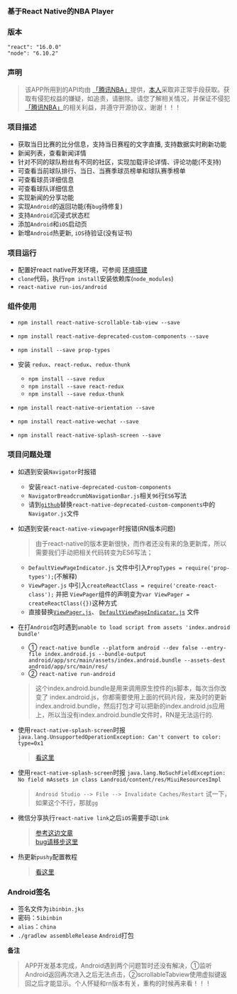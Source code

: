 ### 基于React Native的NBA Player

### 版本
`"react": "16.0.0"`  
`"node": "6.10.2"`

### 声明
> 该APP所用到的API均由 [「腾讯NBA」](http://sports.qq.com/nba/)提供，[本人](https://github.com/5ibinbin)采取非正常手段获取。获取有侵犯权益的嫌疑，如追责，请删除。请您了解相关情况，并保证不侵犯[「腾讯NBA」](http://sports.qq.com/nba/)的相关利益，并遵守开源协议，谢谢！！！

### 项目描述

- 获取当日比赛的比分信息，支持当日赛程的文字直播, 支持数据实时刷新功能
- 新闻列表，查看新闻详情
- 针对不同的球队粉丝有不同的社区，实现加载评论详情、评论功能(不支持)
- 可查看当前球队排行、当日、当赛季球员榜单和球队赛季榜单
- 可查看球员详细信息
- 可查看球队详细信息
- 实现新闻的分享功能
- 实现`Android`的返回功能(有`bug`待修复)
- 支持`Android`沉浸式状态栏
- 添加`Android`和`iOS`启动页
- 新增`Android`热更新, `iOS`待验证(没有证书)

### 项目运行

- 配置好react native开发环境，可参阅 [环境搭建](http://reactnative.cn/docs/0.51/getting-started.html)
- `clone`代码，执行`npm install`安装依赖库(`node_modules`)
- `react-native run-ios/android`

### 组件使用
- `npm install react-native-scrollable-tab-view --save`
- `npm install react-native-deprecated-custom-components --save`
- `npm install --save prop-types`
- 安装 `redux`、`react-redux`、`redux-thunk  `
	- `npm install --save redux`
	- `npm install --save react-redux`
	- `npm install --save redux-thunk`
		
- `npm install react-native-orientation --save`
- `npm install react-native-wechat --save`
- `npm install react-native-splash-screen --save`

### 项目问题处理
- 如遇到安装`Navigator`时报错
	- 安装`react-native-deprecated-custom-components`
	- `NavigatorBreadcrumbNavigationBar.js`相关`96`行`ES6`写法
	- 请到[`github`](https://github.com/facebookarchive/react-native-custom-components/blob/master/src/Navigator.js)替换`react-native-deprecated-custom-components`中的`Navigator.js`文件
-  如遇到安装`react-native-viewpager`时报错(RN版本问题)
	
	> 由于react-native的版本更新很快，而作者还没有来的急更新库，所以需要我们手动把相关代码转变为ES6写法；
	- `DefaultViewPageIndicator.js` 文件中引入`PropTypes = require('prop-types');`(不解释)
	- `ViewPager.js` 中引入`createReactClass = require('create-react-class');` 并把 `ViewPager`组件的声明变为`var ViewPager = createReactClass({})`这种方式
	- 直接替换[`ViewPager.js`](https://github.com/5ibinbin/react-native-nba/blob/master/output/ViewPager.js)、 [`DefaultViewPageIndicator.js`](https://github.com/5ibinbin/react-native-nba/blob/master/output/DefaultViewPageIndicator.js) 文件
- 在打`Android`包时遇到`unable to load script from assets 'index.android bundle'`
	- ① `react-native bundle --platform android --dev false --entry-file index.android.js --bundle-output android/app/src/main/assets/index.android.bundle --assets-dest android/app/src/main/res/`
	- ② `react-native run-android`

	> 这个index.android.bundle是用来调用原生控件的js脚本，每次当你改变了 index.android.js，你都需要使用上面的代码片段，来及时的更新index.android.bundle，然后打包才可以把新的index.android.js应用上，所以当没有index.android.bundle文件时，RN是无法运行的.
- 使用`react-native-splash-screen`时报`java.lang.UnsupportedOperationException: Can't convert to color: type=0x1`
	> [看这里](https://github.com/crazycodeboy/react-native-splash-screen/issues/123)
- 使用`react-native-splash-screen`时报 `java.lang.NoSuchFieldException: No field mAssets in class Landroid/content/res/MiuiResourcesImpl`
	> `Android Studio --> File --> Invalidate Caches/Restart` 试一下，如果这个不行，那就`gg`

- 微信分享执行`react-native link`之后`iOS`需要手动`link`
	> [参考这边文章](https://www.jianshu.com/p/3f424cccb888)  
	[bug请移步这里](https://github.com/yorkie/react-native-wechat)
- 热更新`pushy`配置教程
	> [看这里](https://github.com/reactnativecn/react-native-pushy/blob/master/docs/guide.md)

### Android签名

- 签名文件为`ibinbin.jks`
- 密码：`5ibinbin`
- `alias`：`china`
- `./gradlew assembleRelease` `Android`打包

**备注**
> APP开发基本完成，Android遇到两个问题暂时还没有解决，①监听Android返回再次进入之后无法点击，②scrollableTabview使用虚拟键返回之后才能显示。个人怀疑和rn版本有关，重构的时候再来看！！！